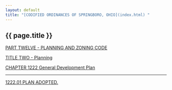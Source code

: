 ```yaml
---
layout: default 
title: "[CODIFIED ORDINANCES OF SPRINGBORO, OHIO](index.html) "
---
```


{{ page.title }}
----------------

[PART TWELVE - PLANNING AND ZONING CODE](465ba412.html)

[TITLE TWO - Planning](4687a412.html)

[CHAPTER 1222 General Development Plan](46a0a412.html)

---

[1222.01 PLAN ADOPTED.](46aba412.html)
